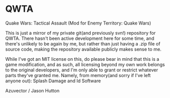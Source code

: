 # QWTA
Quake Wars: Tactical Assault
(Mod for Enemy Territory: Quake Wars)

This is just a mirror of my private git(and previously svn!) repository for QWTA.
There hasn't been active development here for some time, and there's unlikely to be again by me, but rather than just having a .zip file of source code, making the repository available publicly makes sense to me.

While I've got an MIT license on this, do please bear in mind that this is a game modification, and as such, all licensing beyond my own work belongs to the original developers, and I'm only able to grant or restrict whatever parts they've granted me.
Namely, from memory(and sorry if I've left anyone out): Splash Damage and Id Software

Azuvector / Jason Hutton

